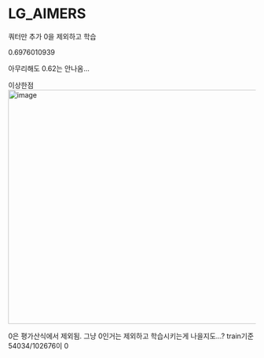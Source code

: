 # LG_AIMERS


쿼터만 추가
0을 제외하고 학습

0.6976010939

아무리해도 0.62는 안나옴...


이상한점
<img width="988" height="476" alt="image" src="https://github.com/user-attachments/assets/037a15c5-ca67-433d-a6c4-c056278c1558" />

0은 평가산식에서 제외됨. 그냥 0인거는 제외하고 학습시키는게 나을지도...?
train기준 54034/102676이 0





